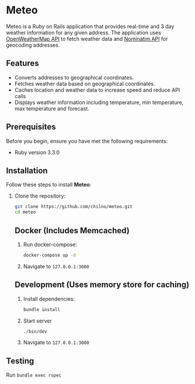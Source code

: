 # Meteo

Meteo is a Ruby on Rails application that provides real-time and 3 day weather information for any given address. The application uses [OpenWeatherMap API](https://openweathermap.org/api) to fetch weather data and [Nominatim API](https://nominatim.openstreetmap.org/) for geocoding addresses.

## Features

- Converts addresses to geographical coordinates.
- Fetches weather data based on geographical coordinates.
- Caches location and weather data to increase speed and reduce API calls
- Displays weather information including temperature, min temperature, max temperature and forecast.

## Prerequisites

Before you begin, ensure you have met the following requirements:

- Ruby version 3.3.0

## Installation

Follow these steps to install **Meteo**:

1. Clone the repository:

   ```bash
   git clone https://github.com/chilno/meteo.git
   cd meteo
   ```

   ## Docker (Includes Memcached)


   1. Run docker-compose:

      ```bash
      docker-compose up -d
      ```
   2. Navigate to `127.0.0.1:3000`

   ## Development (Uses memory store for caching)

   1. Install dependencies:

      ```bash
      bundle install
      ```
   2. Start server

      ```bash
      ./bin/dev
      ```
   3. Navigate  to `127.0.0.1:3000`

## Testing

Run `bundle exec rspec`
